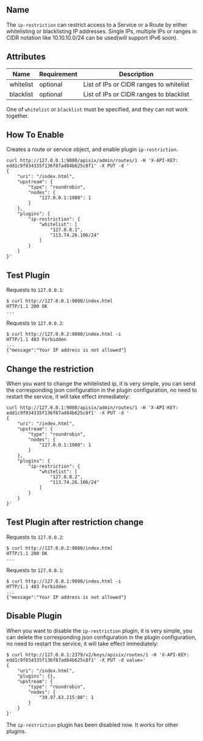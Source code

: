 <!--
#
# Licensed to the Apache Software Foundation (ASF) under one or more
# contributor license agreements.  See the NOTICE file distributed with
# this work for additional information regarding copyright ownership.
# The ASF licenses this file to You under the Apache License, Version 2.0
# (the "License"); you may not use this file except in compliance with
# the License.  You may obtain a copy of the License at
#
#     http://www.apache.org/licenses/LICENSE-2.0
#
# Unless required by applicable law or agreed to in writing, software
# distributed under the License is distributed on an "AS IS" BASIS,
# WITHOUT WARRANTIES OR CONDITIONS OF ANY KIND, either express or implied.
# See the License for the specific language governing permissions and
# limitations under the License.
#
-->

## Name

The `ip-restriction` can restrict access to a Service or a Route by either
whitelisting or blacklisting IP addresses. Single IPs, multiple IPs or ranges
in CIDR notation like 10.10.10.0/24 can be used(will support IPv6 soon).

## Attributes

|Name     |Requirement  |Description|
|---------|--------|-----------|
|whitelist|optional  |List of IPs or CIDR ranges to whitelist|
|blacklist|optional  |List of IPs or CIDR ranges to blacklist|

One of `whitelist` or `blacklist` must be specified, and they can not work
together.

## How To Enable

Creates a route or service object, and enable plugin `ip-restriction`.

```shell
curl http://127.0.0.1:9080/apisix/admin/routes/1 -H 'X-API-KEY: edd1c9f034335f136f87ad84b625c8f1' -X PUT -d '
{
    "uri": "/index.html",
    "upstream": {
        "type": "roundrobin",
        "nodes": {
            "127.0.0.1:1980": 1
        }
    },
    "plugins": {
        "ip-restriction": {
            "whitelist": [
                "127.0.0.1",
                "113.74.26.106/24"
            ]
        }
    }
}'
```

## Test Plugin

Requests to `127.0.0.1`:

```shell
$ curl http://127.0.0.1:9080/index.html
HTTP/1.1 200 OK
...
```

Requests to `127.0.0.2`:

```shell
$ curl http://127.0.0.2:9080/index.html -i
HTTP/1.1 403 Forbidden
...
{"message":"Your IP address is not allowed"}
```

## Change the restriction

When you want to change the whitelisted ip, it is very simple,
you can send the corresponding json configuration in the plugin configuration,
no need to restart the service, it will take effect immediately:

```shell
curl http://127.0.0.1:9080/apisix/admin/routes/1 -H 'X-API-KEY: edd1c9f034335f136f87ad84b625c8f1' -X PUT -d '
{
    "uri": "/index.html",
    "upstream": {
        "type": "roundrobin",
        "nodes": {
            "127.0.0.1:1980": 1
        }
    },
    "plugins": {
        "ip-restriction": {
            "whitelist": [
                "127.0.0.2",
                "113.74.26.106/24"
            ]
        }
    }
}'
```

## Test Plugin after restriction change

Requests to `127.0.0.2`:

```shell
$ curl http://127.0.0.2:9080/index.html
HTTP/1.1 200 OK
...
```

Requests to `127.0.0.1`:

```shell
$ curl http://127.0.0.1:9080/index.html -i
HTTP/1.1 403 Forbidden
...
{"message":"Your IP address is not allowed"}
```


## Disable Plugin

When you want to disable the `ip-restriction` plugin, it is very simple,
you can delete the corresponding json configuration in the plugin configuration,
no need to restart the service, it will take effect immediately:

```shell
$ curl http://127.0.0.1:2379/v2/keys/apisix/routes/1 -H 'X-API-KEY: edd1c9f034335f136f87ad84b625c8f1' -X PUT -d value='
{
    "uri": "/index.html",
    "plugins": {},
    "upstream": {
        "type": "roundrobin",
        "nodes": {
            "39.97.63.215:80": 1
        }
    }
}'
```

The `ip-restriction` plugin has been disabled now. It works for other plugins.

